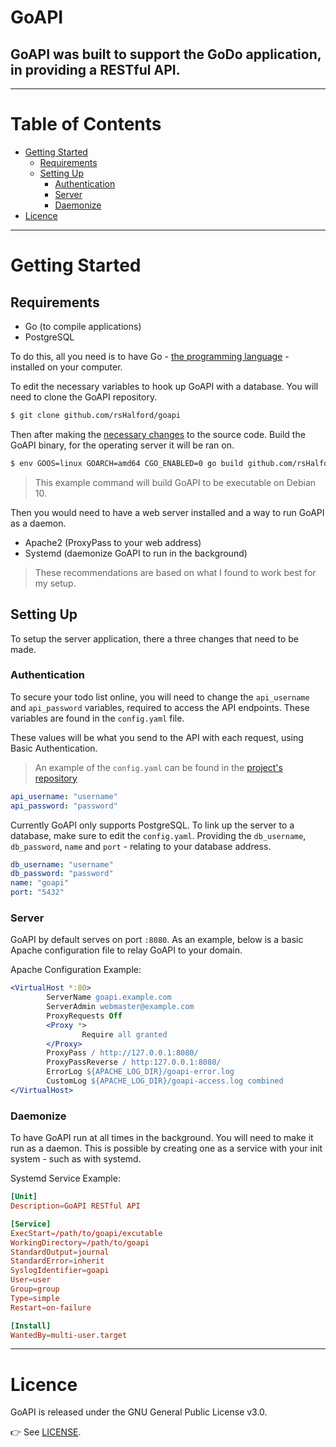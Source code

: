 # GoAPI

## GoAPI was built to support the GoDo application, in providing a RESTful API.

---

# Table of Contents

- [Getting Started](#getting-started)
  - [Requirements](#requirements)
  - [Setting Up](#setting-up)
    - [Authentication](#authentication)
    - [Server](#server)
    - [Daemonize](#daemonize)
- [Licence](#licence)

---

# Getting Started

## Requirements

- Go (to compile applications)
- PostgreSQL

To do this, all you need is to have Go - [the programming language](https://golang.org/doc/install) - installed on your computer.

To edit the necessary variables to hook up GoAPI with a database. You will need to clone the GoAPI repository.

```sh
$ git clone github.com/rsHalford/goapi
```

Then after making the [necessary changes](#setting-up) to the source code. Build the GoAPI binary, for the operating server it will be ran on.

```sh
$ env GOOS=linux GOARCH=amd64 CGO_ENABLED=0 go build github.com/rsHalford/goapi
```

> This example command will build GoAPI to be executable on Debian 10.

Then you would need to have a web server installed and a way to run GoAPI as a daemon.

- Apache2 (ProxyPass to your web address)
- Systemd (daemonize GoAPI to run in the background)

> These recommendations are based on what I found to work best for my setup.

## Setting Up

To setup the server application, there a three changes that need to be made.

### Authentication

To secure your todo list online, you will need to change the `api_username` and `api_password` variables, required to access the API endpoints. These variables are found in the `config.yaml` file.

These values will be what you send to the API with each request, using Basic Authentication.

> An example of the `config.yaml` can be found in the [project's repository](https://github.com/rsHalford/goapi/blob/main/config.yaml)

```yaml
api_username: "username"
api_password: "password"
```

Currently GoAPI only supports PostgreSQL. To link up the server to a database, make sure to edit the `config.yaml`. Providing the `db_username`, `db_password`, `name` and `port` - relating to your database address.

```yaml
db_username: "username"
db_password: "password"
name: "goapi"
port: "5432"
```

### Server

GoAPI by default serves on port `:8080`. As an example, below is a basic Apache configuration file to relay GoAPI to your domain.

Apache Configuration Example:

```apache
<VirtualHost *:80>
        ServerName goapi.example.com
        ServerAdmin webmaster@example.com
        ProxyRequests Off
        <Proxy *>
                Require all granted
        </Proxy>
        ProxyPass / http://127.0.0.1:8080/
        ProxyPassReverse / http:127.0.0.1:8080/
        ErrorLog ${APACHE_LOG_DIR}/goapi-error.log
        CustomLog ${APACHE_LOG_DIR}/goapi-access.log combined
</VirtualHost>
```

### Daemonize

To have GoAPI run at all times in the background. You will need to make it run as a daemon. This is possible by creating one as a service with your init system - such as with systemd.

Systemd Service Example:

```toml
[Unit]
Description=GoAPI RESTful API

[Service]
ExecStart=/path/to/goapi/excutable
WorkingDirectory=/path/to/goapi
StandardOutput=journal
StandardError=inherit
SyslogIdentifier=goapi
User=user
Group=group
Type=simple
Restart=on-failure

[Install]
WantedBy=multi-user.target
```

---

# Licence

GoAPI is released under the GNU General Public License v3.0.

👉 See [LICENSE](https://github.com/rsHalford/goapi/blob/main/LICENSE).
